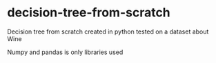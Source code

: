 # decision-tree-from-scratch
Decision tree from scratch created in python tested on a dataset about Wine

Numpy and pandas is only libraries used
